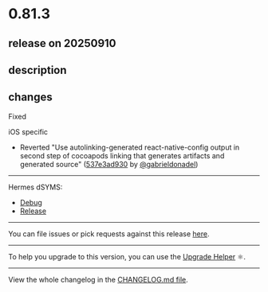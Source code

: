 # 0.81.3

## release on 20250910
## description
## changes
Fixed

iOS specific

* Reverted "Use autolinking-generated react-native-config output in second step of cocoapods linking that generates artifacts and generated source" (<a href="https://github.com/facebook/react-native/commit/537e3ad93041c0cef959f0d20586fe97818900a6">537e3ad930</a> by <a href="https://github.com/gabrieldonadel">@gabrieldonadel</a>)

*** ** * ** ***

Hermes dSYMS:

* <a href="https://repo1.maven.org/maven2/com/facebook/react/react-native-artifacts/0.81.3/react-native-artifacts-0.81.3-hermes-framework-dSYM-debug.tar.gz" rel="nofollow">Debug</a>
* <a href="https://repo1.maven.org/maven2/com/facebook/react/react-native-artifacts/0.81.3/react-native-artifacts-0.81.3-hermes-framework-dSYM-release.tar.gz" rel="nofollow">Release</a>

*** ** * ** ***

You can file issues or pick requests against this release <a href="https://github.com/reactwg/react-native-releases/issues/new/choose">here</a>.

*** ** * ** ***

To help you upgrade to this version, you can use the <a href="https://react-native-community.github.io/upgrade-helper/" rel="nofollow">Upgrade Helper</a> ⚛️.

*** ** * ** ***

View the whole changelog in the <a href="https://github.com/facebook/react-native/blob/main/CHANGELOG.md">CHANGELOG.md file</a>.

